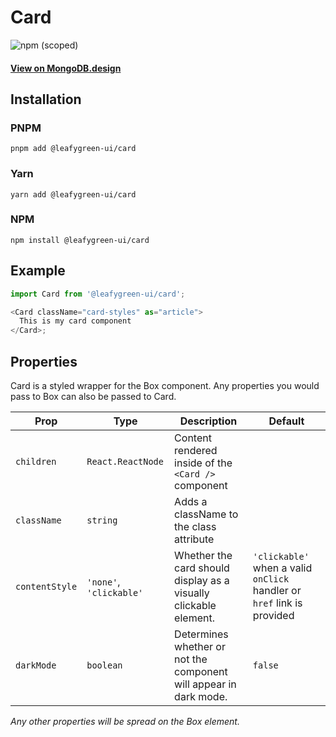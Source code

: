 # Card

![npm (scoped)](https://img.shields.io/npm/v/@leafygreen-ui/card.svg)

#### [View on MongoDB.design](https://www.mongodb.design/component/card/live-example/)

## Installation

### PNPM

```shell
pnpm add @leafygreen-ui/card
```

### Yarn

```shell
yarn add @leafygreen-ui/card
```

### NPM

```shell
npm install @leafygreen-ui/card
```

## Example

```js
import Card from '@leafygreen-ui/card';

<Card className="card-styles" as="article">
  This is my card component
</Card>;
```

## Properties

Card is a styled wrapper for the Box component. Any properties you would pass to Box can also be passed to Card.

| Prop           | Type                    | Description                                                       | Default                                                                 |
| -------------- | ----------------------- | ----------------------------------------------------------------- | ----------------------------------------------------------------------- |
| `children`     | `React.ReactNode`       | Content rendered inside of the `<Card />` component                |                                                                         |
| `className`    | `string`                | Adds a className to the class attribute                           |                                                                         |
| `contentStyle` | `'none'`, `'clickable'` | Whether the card should display as a visually clickable element.  | `'clickable'` when a valid `onClick` handler or `href` link is provided |
| `darkMode`     | `boolean`               | Determines whether or not the component will appear in dark mode. | `false`                                                                 |

_Any other properties will be spread on the Box element._
